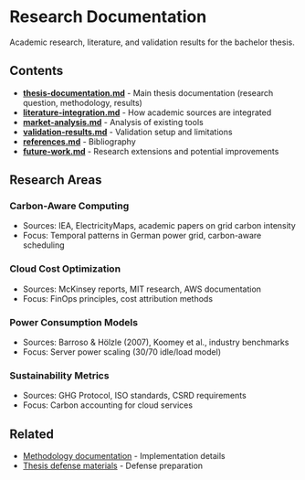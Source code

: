 # Research Documentation

Academic research, literature, and validation results for the bachelor thesis.

## Contents

- [**thesis-documentation.md**](thesis-documentation.md) - Main thesis documentation (research question, methodology, results)
- [**literature-integration.md**](literature-integration.md) - How academic sources are integrated
- [**market-analysis.md**](market-analysis.md) - Analysis of existing tools
- [**validation-results.md**](validation-results.md) - Validation setup and limitations
- [**references.md**](references.md) - Bibliography
- [**future-work.md**](future-work.md) - Research extensions and potential improvements

## Research Areas

### Carbon-Aware Computing
- Sources: IEA, ElectricityMaps, academic papers on grid carbon intensity
- Focus: Temporal patterns in German power grid, carbon-aware scheduling

### Cloud Cost Optimization
- Sources: McKinsey reports, MIT research, AWS documentation
- Focus: FinOps principles, cost attribution methods

### Power Consumption Models
- Sources: Barroso & Hölzle (2007), Koomey et al., industry benchmarks
- Focus: Server power scaling (30/70 idle/load model)

### Sustainability Metrics
- Sources: GHG Protocol, ISO standards, CSRD requirements
- Focus: Carbon accounting for cloud services

## Related

- [Methodology documentation](../methodology/) - Implementation details
- [Thesis defense materials](../thesis/) - Defense preparation
